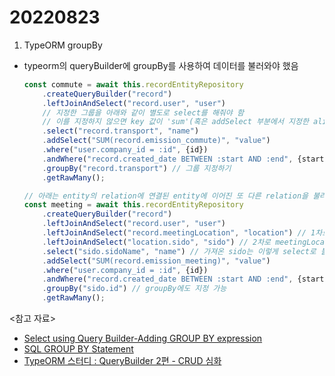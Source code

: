 # 20220823

1. TypeORM groupBy

- typeorm의 queryBuilder에 groupBy를 사용하여 데이터를 불러와야 했음
  ```ts
  const commute = await this.recordEntityRepository
      .createQueryBuilder("record")
      .leftJoinAndSelect("record.user", "user")
      // 지정한 그룹을 아래와 같이 별도로 select를 해줘야 함
      // 이를 지정하지 않으면 key 값이 'sum'(혹은 addSelect 부분에서 지정한 alias)이 표시됨
      .select("record.transport", "name")
      .addSelect("SUM(record.emission_commute)", "value")
      .where("user.company_id = :id", {id})
      .andWhere("record.created_date BETWEEN :start AND :end", {start, end})
      .groupBy("record.transport") // 그룹 지정하기
      .getRawMany();
  ```
  ```ts
  // 아래는 entity의 relation에 연결된 entity에 이어진 또 다른 relation을 불러오는 경우임
  const meeting = await this.recordEntityRepository
      .createQueryBuilder("record")
      .leftJoinAndSelect("record.user", "user")
      .leftJoinAndSelect("record.meetingLocation", "location") // 1차로 meetingLocation을 불러옴
      .leftJoinAndSelect("location.sido", "sido") // 2차로 meetingLocation의 relation인 sido를 불러옴
      .select("sido.sidoName", "name") // 가져온 sido는 이렇게 select로 불러오기 가능
      .addSelect("SUM(record.emission_meeting)", "value")
      .where("user.company_id = :id", {id})
      .andWhere("record.created_date BETWEEN :start AND :end", {start, end})
      .groupBy("sido.id") // groupBy에도 지정 가능
      .getRawMany();
  ```

<참고 자료>

- [Select using Query Builder-Adding GROUP BY expression](https://orkhan.gitbook.io/typeorm/docs/select-query-builder#adding-group-by-expression)
- [SQL GROUP BY Statement](https://www.w3schools.com/sql/sql_groupby.asp)
- [TypeORM 스터디 : QueryBuilder 2편 - CRUD 심화](https://itchallenger.tistory.com/231)
